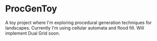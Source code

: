 # ProcGenToy
A toy project where I'm exploring procedural generation techniques for landscapes. Currently I'm using cellular automata and flood fill. Will implement Dual Grid soon.
